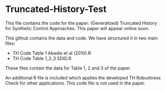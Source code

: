 # Truncated-History-Test

This file contains the code for the paper: (Generalized) Truncated History for Synthetic Control Approaches. This paper will appear online soon.



This github contains the data and code. We have structured it in two main files:

* TH Code Table 1 Abadie et al (2010).R
* TH Code Table 1\_2\_3 SDID.R



These files contain the data for Table 1, 2 and 3 of the paper. 



An additional R file is included which applies the developed TH Robustness Check for other applications. This code file is not used in the paper.





